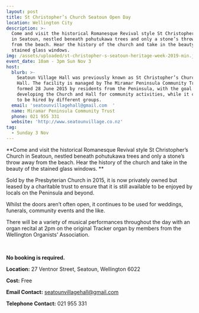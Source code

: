 ```yaml
---
layout: post
title: St Christopher’s Church Seatoun Open Day
location: Wellington City
description: >-
  Come and visit the historical Romanesque Revival style St Christopher’s Church
  in Seatoun, nestled beneath pohutukawa trees and only a stone’s throw away
  from the beach. Hear the history of the church and take in the beauty of the
  stained glass windows. 
img: /assets/uploaded/st-christopher-s-seatoun-heritage-week-2019-min.jpg
event_date: 10am - 3pm Sun Nov 3
host:
  blurb: >-
    Seatoun Village Hall was previously known as St Christopher’s Church and
    Hall. The facility is managed by The Miramar Peninsula Community Trust,
    formed 28 June 2015 by residents from the Peninsula, with the goal of
    developing the Church and Hall for community activities, while it continues
    to be hired by different groups. 
  email: 'seatounvillagehall@gmail.com  '
  name: Miramar Peninsula Community Trust
  phone: 021 955 331
  website: 'http://www.seatounvillage.co.nz'
tag:
  - Sunday 3 Nov
---
```

**Come and visit the historical Romanesque Revival style St Christopher’s Church in Seatoun, nestled beneath pohutukawa trees and only a stone’s throw away from the beach. Hear the history of the church and take in the beauty of the stained glass windows. **

Sold by the Presbyterian Church in 2015, it is now privately owned but leased by a charitable trust to ensure that it is still available to be enjoyed by locals on the Peninsula and beyond. 

Whilst the doors aren’t often open, it continues to be used for weddings, funerals, community events and the like. 

There will be a variety of musical performances throughout the day with an organ recital at 2pm on the original Tracker organ by members from the Wellington Organists’ Association.

<br>

**No booking is required.** 

**Location:** 27 Ventnor Street, Seatoun, Wellington 6022

**Cost:** Free

**Email Contact:** seatounvillagehall@gmail.com  

**Telephone Contact:** 021 955 331
